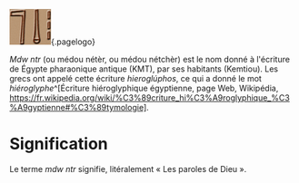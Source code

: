 <!-- TITLE: Mdw ntr -->
<!-- SUBTITLE: Présentation des écritures mdw ntr -->

![Mdw Ntr](/uploads/ecriture/mdw-ntr.png "Mdw Ntr"){.pagelogo}

*Mdw ntr* (ou médou nétèr, ou médou nétchèr) est le nom donné à l'écriture de Égypte pharaonique antique (KMT), par ses habitants (Kemtiou).
Les grecs ont appelé cette écriture *hieroglúphos*, ce qui a donné le mot *hiéroglyphe*^[Écriture hiéroglyphique égyptienne, page Web, Wikipédia, https://fr.wikipedia.org/wiki/%C3%89criture_hi%C3%A9roglyphique_%C3%A9gyptienne#%C3%89tymologie].
# Signification 
Le terme *mdw ntr* signifie, litéralement « Les paroles de Dieu ».